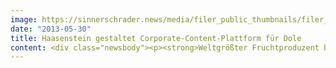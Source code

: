 ```yaml
---
image: https://sinnerschrader.news/media/filer_public_thumbnails/filer_public/b2/bb/b2bbf5be-e659-4077-b3f2-4ec15e3c95e8/varfoldersdjk8pxf42x64d8fxslz8jcc8fc0000gnttmpvgyrnh__480x288_q85_crop_subsampling-2_upscale.jpg
date: "2013-05-30"
title: Haasenstein gestaltet Corporate-Content-Plattform für Dole
content: <div class="newsbody"><p><strong>Weltgrößter Fruchtproduzent baut Markenwebsite Dole Earth aus</strong></p><p>Millionen Menschen vertrauen auf die Marke Dole. Sie sollen künftig noch mehr über Anbau und Herkunft der Produkte erfahren können. Das hat sich Dole - der weltweit größte Anbieter, Produzent und Vermarkter von Obst und Gemüse - zum Ziel gesetzt.</p><p>Dafür erweitert Dole den Einsatz so genannter "Farmcodes" auf seinen Früchten. Mit dieser fünfstelligen Zahl können sich Kunden unter <a href="http&#58;//dole-earth.com">dole-earth.com</a> über die Herkunft der jeweiligen Frucht informieren. Ab sofort finden sich diese Codes auf allen Ananas - seit 2012 sind sie bereits auf Dole-Bananen erfolgreich im Einsatz.</p><p>Das Verbraucherportal <a href="http&#58;//dole-earth.com">Dole Earth</a> setzt auf Transparenz sowie Nachhaltigkeit und wurde 2012 mit dem European Excellence Award als beste europäische Website ausgezeichnet. Den vorangegangenen Relaunch realisierte Haasenstein.</p><p>Nun verantwortete die Kreativagentur den Ausbau der viersprachigen Plattform. Großzügige, emotionale Optiken betonen den Premiumcharakter der Marke Dole. Durch Erklärvideos, Interviews, Bildergalerien und authentische Bewegtbild-Reportagen können Kunden in die Welt von Dole, seiner Früchte, der Plantagen und der Menschen dahinter eintauchen. Haasenstein konzipierte, gestaltete und entwickelte einen interaktiven Film, den der Zuschauer jederzeit pausieren kann, um einzelne Themen zu vertiefen, z.B. warum die Ernte der Ananas Handarbeit ist oder was der Bio-Anbau bedeutet.</p><p>Xavier Roussel, Kommunikations- und Marketing-Direktor bei Dole Europe&#58; „Die Verbraucher sind von der Erfahrung mit Dole Earth begeistert. Dole-Earth ist eine informative Markenerfahrung, die zur intensiven Auseinandersetzung mit der Aufzucht der Früchte einlädt. Die Transparenz in der Lieferkette wurde sehr gut aufgenommen.”</p><p><a href="http&#58;//dole-earth.com"> http&#58;//dole-earth.com</a></p><p><strong>Screenhots&#58;</strong><br/><a href="http&#58;//www.sinnerschrader.com/wp-content/uploads/2013/05/DOL_Ananas-Tour_0000_Startseite.jpg">Abbildung 1</a><br/><a href="http&#58;//www.sinnerschrader.com/wp-content/uploads/2013/05/DOL_Farmdetails_0002_Parallaxe1.jpg">Abbildung 2</a></p><p><strong>Über Haasenstein</strong><br/>Die Digitalisierung hat den Markt so stark verändert, dass die Unternehmen eine neue Form von Kommunikation benötigen. Die Kreativagentur Haasenstein ist die Antwort auf diese Herausforderung. Dort gilt&#58; “Digital first, analog next”. Haasenstein (gegründet 2011) ist das jüngste Kind der SinnerSchrader-Gruppe.</p><p><a class="news-backlink" href="/de/"><svg class="svg-ico svg-ico--arrow-left"><use xlink&#58;href="#arrow-down"></use></svg>Zurück zur Presse Übersicht</a></p></div>
---
```

